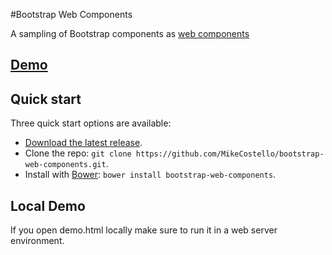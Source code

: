 #Bootstrap Web Components

A sampling of Bootstrap components as [web components](http://www.w3.org/TR/components-intro/)

## [Demo](http://mikecostello.github.io/bootstrap-web-components)

## Quick start

Three quick start options are available:

* [Download the latest release](https://github.com/MikeCostello/bootstrap-web-components/archive/master.zip).
* Clone the repo: `git clone https://github.com/MikeCostello/bootstrap-web-components.git`.
* Install with [Bower](http://bower.io): `bower install bootstrap-web-components`.

## Local Demo

If you open demo.html locally make sure to run it in a web server environment.